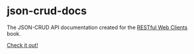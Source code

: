 # json-crud-docs

The JSON-CRUD API documentation created for the [RESTful Web Clients](http://g.mamund.com/rwcbook) book.

[Check it out!](http://rwcbook.github.io/json-crud-docs/)
